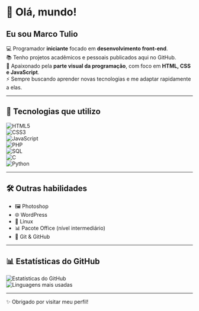 # 👋 Olá, mundo!

## Eu sou Marco Tulio  

💻 Programador **iniciante** focado em **desenvolvimento front-end**.  
📚 Tenho projetos acadêmicos e pessoais publicados aqui no GitHub.  
🚀 Apaixonado pela **parte visual da programação**, com foco em **HTML, CSS e JavaScript**.  
⚡ Sempre buscando aprender novas tecnologias e me adaptar rapidamente a elas.  

---

## 🚀 Tecnologias que utilizo  

![HTML5](https://img.shields.io/badge/HTML5-E34F26?style=for-the-badge&logo=html5&logoColor=white)  
![CSS3](https://img.shields.io/badge/CSS3-1572B6?style=for-the-badge&logo=css3&logoColor=white)  
![JavaScript](https://img.shields.io/badge/JavaScript-F7DF1E?style=for-the-badge&logo=javascript&logoColor=black)  
![PHP](https://img.shields.io/badge/PHP-777BB4?style=for-the-badge&logo=php&logoColor=white)  
![SQL](https://img.shields.io/badge/SQL-336791?style=for-the-badge&logo=postgresql&logoColor=white)  
![C](https://img.shields.io/badge/C-00599C?style=for-the-badge&logo=c&logoColor=white)  
![Python](https://img.shields.io/badge/Python-3776AB?style=for-the-badge&logo=python&logoColor=white)  

---

## 🛠️ Outras habilidades  

- 🖼️ Photoshop  
- 🌐 WordPress  
- 🐧 Linux  
- 📊 Pacote Office (nível intermediário)  
- 🔧 Git & GitHub  

---

## 📊 Estatísticas do GitHub  

![Estatísticas do GitHub](https://github-readme-stats.vercel.app/api?username=Laterwhisper324&show_icons=true&theme=radical)  
![Linguagens mais usadas](https://github-readme-stats.vercel.app/api/top-langs/?username=Laterwhisper324&layout=compact&theme=radical)  

---

✨ Obrigado por visitar meu perfil!  
